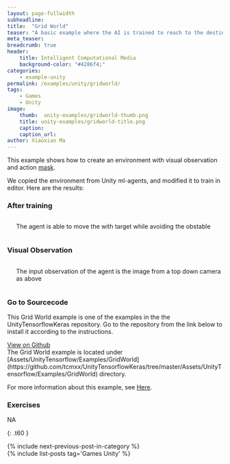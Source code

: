 ```yaml
---
layout: page-fullwidth
subheadline: 
title:  "Grid World"
teaser: "A basic example where the AI is trained to reach to the destination and avoid the obstacle in a grid world."
meta_teaser: 
breadcrumb: true
header:
    title: Intelligent Computational Media
    background-color: "#4286f4;"
categories:
    - example-unity
permalink: /examples/unity/gridworld/
tags:
    - Games
    - Unity
image:
    thumb:  unity-examples/gridworld-thumb.png
    title: unity-examples/gridworld-title.png
    caption: 
    caption_url: 
author: Xiaoxiao Ma
---
```


This example shows how to create an environment with visual observation and action [mask](https://github.com/Unity-Technologies/ml-agents/blob/master/docs/Learning-Environment-Design-Agents.md#masking-discrete-actions).

We copied the environment from Unity ml-agents, and modified it to train in editor. Here are the results:

### After training
<div class="row text-center">
	<div class="medium-8 columns t30">
       <img src="{{ site.urlimg }}unity-examples/gridworld-after-training.gif" alt="">
	   <p>The agent is able to move the with target while avoiding the obstable</p>
    </div><!-- /.medium-8.columns -->
</div><!-- /.row -->

### Visual Observation
<div class="row text-center">
	<div class="medium-8 columns t30">
       <img src="{{ site.urlimg }}unity-examples/gridworld-camera-after-training.gif" alt="">
	   <p>The input observation of the agent is the image from a top down camera as above</p>
    </div><!-- /.medium-8.columns -->
</div><!-- /.row -->

### Go to Sourcecode
This Grid World example is one of the examples in the the UnityTensorflowKeras repository. Go to the repository from the link below to install it according to the instructions. 
<div class="row">
    <div class="medium-6 columns t10">
	  <a class = "radius button small" target="_blank" href = "https://github.com/tcmxx/UnityTensorflowKeras" >View on Github</a>
    </div>
</div><!-- /.row -->
The Grid World example is located under [Assets/UnityTensorflow/Examples/GridWorld](https://github.com/tcmxx/UnityTensorflowKeras/tree/master/Assets/UnityTensorflow/Examples/GridWorld) directory.

For more information about this example, see [Here](https://github.com/tcmxx/UnityTensorflowKeras/blob/master/Documents/ExamplesList.md#gridworld).

### Exercises
NA

{: .t60 }
<div id="bottom" class="row t30">
    <div class="small-12 columns">
       {% include next-previous-post-in-category %}
    </div><!-- /.small-12.columns -->
</div>
{% include list-posts tag='Games Unity' %}

